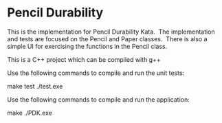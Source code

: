 # Pencil Durability

This is the implementation for Pencil Durability Kata.  The implementation and tests are focused on the Pencil and Paper classes.  There is also a simple UI for exercising the functions in the Pencil class.

This is a C++ project which can be compiled with g++

Use the following commands to compile and run the unit tests:

  make test
  ./test.exe

Use the following commands to compile and run the application:

  make
  ./PDK.exe
